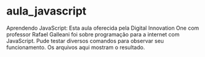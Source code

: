 # aula_javascript
Aprendendo JavaScript:
Esta aula oferecida pela Digital Innovation One com professor Rafael Galleani foi sobre programação para a internet com JavaScript.
Pude testar diversos comandos para observar seu funcionamento. Os arquivos aqui mostram o resultado.
